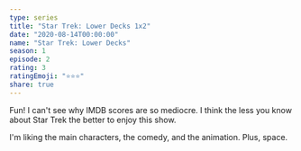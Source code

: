 ```yaml
---
type: series
title: "Star Trek: Lower Decks 1x2"
date: "2020-08-14T00:00:00"
name: "Star Trek: Lower Decks"
season: 1
episode: 2
rating: 3
ratingEmoji: "⭐️⭐️⭐️"
share: true
---
```


Fun! I can't see why IMDB scores are so mediocre. I think the less you know about Star Trek the better to enjoy this show.

I'm liking the main characters, the comedy, and the animation. Plus, space.
